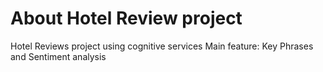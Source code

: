 # About Hotel Review project
Hotel Reviews project using cognitive services
Main feature:  Key Phrases and Sentiment analysis
